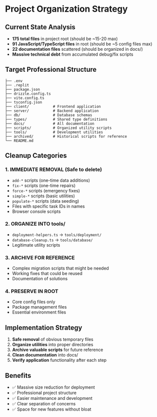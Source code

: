 # Project Organization Strategy

## Current State Analysis
- **175 total files** in project root (should be ~15-20 max)
- **91 JavaScript/TypeScript files** in root (should be ~5 config files max)
- **22 documentation files** scattered (should be organized in docs/)
- **Massive technical debt** from accumulated debug/fix scripts

## Target Professional Structure
```
├── .env
├── .replit
├── package.json
├── drizzle.config.ts
├── vite.config.ts
├── tsconfig.json
├── client/           # Frontend application
├── server/           # Backend application  
├── db/               # Database schemas
├── types/            # Shared type definitions
├── docs/             # All documentation
├── scripts/          # Organized utility scripts
├── tools/            # Development utilities
├── archived/         # Historical scripts for reference
└── README.md
```

## Cleanup Categories

### 1. IMMEDIATE REMOVAL (Safe to delete)
- `add-*` scripts (one-time data additions)
- `fix-*` scripts (one-time repairs)
- `force-*` scripts (emergency fixes)
- `simple-*` scripts (basic utilities)
- `populate-*` scripts (data seeding)
- Files with specific task IDs in names
- Browser console scripts

### 2. ORGANIZE INTO tools/ 
- `deployment-helpers.ts` → `tools/deployment/`
- `database-cleanup.ts` → `tools/database/`
- Legitimate utility scripts

### 3. ARCHIVE FOR REFERENCE
- Complex migration scripts that might be needed
- Working fixes that could be reused
- Documentation of solutions

### 4. PRESERVE IN ROOT
- Core config files only
- Package management files
- Essential environment files

## Implementation Strategy
1. **Safe removal** of obvious temporary files
2. **Organize utilities** into proper directories
3. **Archive valuable scripts** for future reference
4. **Clean documentation** into docs/
5. **Verify application** functionality after each step

## Benefits
- ✅ Massive size reduction for deployment
- ✅ Professional project structure
- ✅ Easier maintenance and development
- ✅ Clear separation of concerns
- ✅ Space for new features without bloat